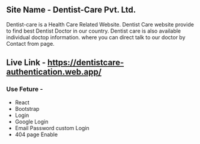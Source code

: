 ## Site Name - Dentist-Care Pvt. Ltd.

Dentist-care is a Health Care Related Website. Dentist Care website provide to find best Dentist Doctor in our country. Dentist care is also available individual doctop information.
where you can direct talk to our doctor by Contact from page.

## Live Link - https://dentistcare-authentication.web.app/

### Use Feture -

- React
- Bootstrap
- Login
- Google Login
- Email Password custom Login
- 404 page Enable
